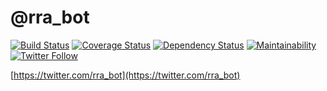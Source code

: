 # @rra_bot

[![Build Status](https://travis-ci.org/sapphiredev/rra_bot.svg?branch=master)](https://travis-ci.org/sapphiredev/rra_bot)
[![Coverage Status](https://coveralls.io/repos/github/sapphiredev/rra_bot/badge.svg?branch=master)](https://coveralls.io/github/sapphiredev/rra_bot?branch=master)
[![Dependency Status](https://gemnasium.com/badges/github.com/sapphiredev/rra_bot.svg)](https://gemnasium.com/github.com/sapphiredev/rra_bot)
[![Maintainability](https://api.codeclimate.com/v1/badges/df9c839b1fab42ded201/maintainability)](https://codeclimate.com/github/sapphiredev/rra_bot/maintainability)
[![Twitter Follow](https://img.shields.io/twitter/follow/rra_bot.svg?style=social&label=Follow)](https://twitter.com/rra_bot)

[https://twitter.com/rra_bot](https://twitter.com/rra_bot)
